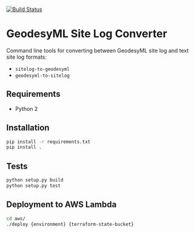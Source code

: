 [![Build Status](https://travis-ci.org/GeoscienceAustralia/GeodesyMLConverter.svg?branch=master)](https://travis-ci.org/GeoscienceAustralia/GeodesyMLConverter)

# GeodesyML Site Log Converter
Command line tools for converting between GeodesyML site log and text site log formats:

* `sitelog-to-geodesyml`
* `geodesyml-to-sitelog`

## Requirements
* Python 2

## Installation

```bash
pip install -r requirements.txt
pip install .
```

## Tests

``` bash
python setup.py build
python setup.py test
```

## Deployment to AWS Lambda

```bash
cd aws/
./deploy {environment} {terraform-state-bucket}
```

